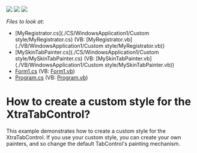 <!-- default badges list -->
![](https://img.shields.io/endpoint?url=https://codecentral.devexpress.com/api/v1/VersionRange/128619657/13.1.4%2B)
[![](https://img.shields.io/badge/Open_in_DevExpress_Support_Center-FF7200?style=flat-square&logo=DevExpress&logoColor=white)](https://supportcenter.devexpress.com/ticket/details/E2775)
[![](https://img.shields.io/badge/📖_How_to_use_DevExpress_Examples-e9f6fc?style=flat-square)](https://docs.devexpress.com/GeneralInformation/403183)
<!-- default badges end -->
<!-- default file list -->
*Files to look at*:

* [MyRegistrator.cs](./CS/WindowsApplication1/Custom style/MyRegistrator.cs) (VB: [MyRegistrator.vb](./VB/WindowsApplication1/Custom style/MyRegistrator.vb))
* [MySkinTabPainter.cs](./CS/WindowsApplication1/Custom style/MySkinTabPainter.cs) (VB: [MySkinTabPainter.vb](./VB/WindowsApplication1/Custom style/MySkinTabPainter.vb))
* [Form1.cs](./CS/WindowsApplication1/Form1.cs) (VB: [Form1.vb](./VB/WindowsApplication1/Form1.vb))
* [Program.cs](./CS/WindowsApplication1/Program.cs) (VB: [Program.vb](./VB/WindowsApplication1/Program.vb))
<!-- default file list end -->
# How to create a custom style for the XtraTabControl?


<p>This example demonstrates how to create a custom style for the XtraTabControl. If you use your custom style, you can create your own painters, and so change the default TabControl's painting mechanism.</p>

<br/>


